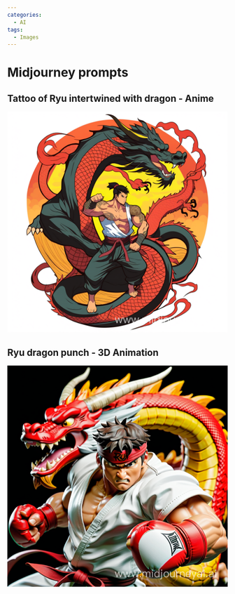 ```yaml
---
categories:
  - AI
tags:
  - Images
---
```


# Midjourney prompts

## Tattoo of Ryu intertwined with dragon - Anime

![midjourney dragon ryu tattoo](/assets/images/midjourney_dragon_ryu.png)

## Ryu dragon punch - 3D Animation

![midjourney dragon ryu anime](/assets/images/midjourney_dragon_ryu2.png)